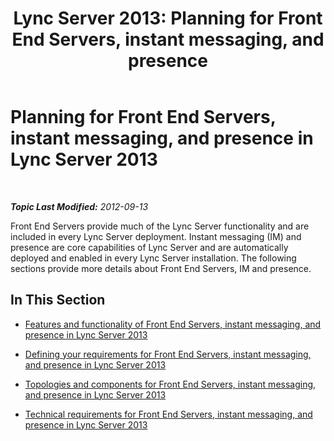 ﻿---
title: 'Lync Server 2013: Planning for Front End Servers, instant messaging, and presence'
TOCTitle: Planning for Front End Servers, instant messaging, and presence
ms:assetid: 8db94c64-61af-4093-ac47-85932d0eae9f
ms:mtpsurl: https://technet.microsoft.com/en-us/library/Gg398714(v=OCS.15)
ms:contentKeyID: 48184799
ms.date: 07/23/2014
mtps_version: v=OCS.15
---

<div data-xmlns="http://www.w3.org/1999/xhtml">

<div class="topic" data-xmlns="http://www.w3.org/1999/xhtml" data-msxsl="urn:schemas-microsoft-com:xslt" data-cs="http://msdn.microsoft.com/en-us/">

<div data-asp="http://msdn2.microsoft.com/asp">

# Planning for Front End Servers, instant messaging, and presence in Lync Server 2013

</div>

<div id="mainSection">

<div id="mainBody">

<span> </span>

_**Topic Last Modified:** 2012-09-13_

Front End Servers provide much of the Lync Server functionality and are included in every Lync Server deployment. Instant messaging (IM) and presence are core capabilities of Lync Server and are automatically deployed and enabled in every Lync Server installation. The following sections provide more details about Front End Servers, IM and presence.

<div>

## In This Section

  - [Features and functionality of Front End Servers, instant messaging, and presence in Lync Server 2013](lync-server-2013-features-and-functionality-of-front-end-servers-instant-messaging-and-presence.md)

  - [Defining your requirements for Front End Servers, instant messaging, and presence in Lync Server 2013](lync-server-2013-defining-your-requirements-for-front-end-servers-instant-messaging-and-presence.md)

  - [Topologies and components for Front End Servers, instant messaging, and presence in Lync Server 2013](lync-server-2013-topologies-and-components-for-front-end-servers-instant-messaging-and-presence.md)

  - [Technical requirements for Front End Servers, instant messaging, and presence in Lync Server 2013](lync-server-2013-technical-requirements-for-front-end-servers-instant-messaging-and-presence.md)

</div>

</div>

<span> </span>

</div>

</div>

</div>

